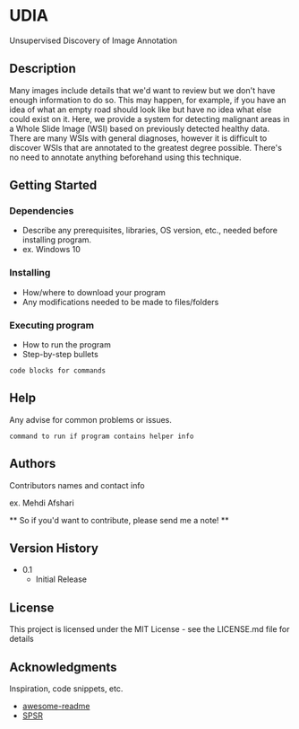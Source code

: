 # UDIA
Unsupervised Discovery of Image Annotation

## Description

Many images include details that we'd want to review but we don't have enough information to do so. This may happen, for example, if you have an idea of what an empty road should look like but have no idea what else could exist on it. Here, we provide a system for detecting malignant areas in a Whole Slide Image (WSI) based on previously detected healthy data. There are many WSIs with general diagnoses, however it is difficult to discover WSIs that are annotated to the greatest degree possible. There's no need to annotate anything beforehand using this technique.

## Getting Started



### Dependencies

* Describe any prerequisites, libraries, OS version, etc., needed before installing program.
* ex. Windows 10

### Installing

* How/where to download your program
* Any modifications needed to be made to files/folders

### Executing program

* How to run the program
* Step-by-step bullets
```
code blocks for commands
```

## Help

Any advise for common problems or issues.
```
command to run if program contains helper info
```

## Authors

Contributors names and contact info

ex. Mehdi Afshari

** So if you'd want to contribute, please send me a note! **

## Version History

* 0.1
    * Initial Release

## License

This project is licensed under the MIT License - see the LICENSE.md file for details

## Acknowledgments

Inspiration, code snippets, etc.

* [awesome-readme](https://github.com/matiassingers/awesome-readme)
* [SPSR](https://github.com/Maclory/SPSR)
